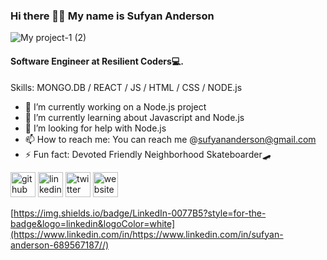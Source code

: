 ### Hi there 👋🏿 My name is Sufyan Anderson
![My project-1 (2)](https://user-images.githubusercontent.com/112406976/197093130-70ca35d6-76ef-4019-acec-9dc084ef8b0f.png)

#### Software Engineer at Resilient Coders💻.

Skills: MONGO.DB / REACT / JS / HTML / CSS / NODE.js

- 🔭 I’m currently working on a Node.js project 
- 🌱 I’m currently learning about Javascript and Node.js 
- 🤔 I’m looking for help with Node.js 
- 📫 How to reach me: You can reach me @sufyananderson@gmail.com 
- ⚡ Fun fact: Devoted Friendly Neighborhood Skateboarder🛹


[<img src='https://cdn.jsdelivr.net/npm/simple-icons@3.0.1/icons/github.svg' alt='github' height='40'>](https://github.com/SufyanAnderson)  [<img src='https://cdn.jsdelivr.net/npm/simple-icons@3.0.1/icons/linkedin.svg' alt='linkedin' height='40'>](https://www.linkedin.com/in/https://www.linkedin.com/in/sufyan-anderson-689567187//)  [<img src='https://cdn.jsdelivr.net/npm/simple-icons@3.0.1/icons/twitter.svg' alt='twitter' height='40'>](https://twitter.com/https://twitter.com/SufyanIbnA)  [<img src='https://cdn.jsdelivr.net/npm/simple-icons@3.0.1/icons/icloud.svg' alt='website' height='40'>](sufyananderson@gmail.com)  

[https://img.shields.io/badge/LinkedIn-0077B5?style=for-the-badge&logo=linkedin&logoColor=white](https://www.linkedin.com/in/https://www.linkedin.com/in/sufyan-anderson-689567187//)
